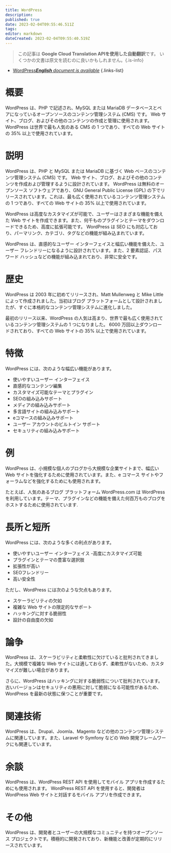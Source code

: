 ```yaml
---
title: WordPress
description: 
published: true
date: 2023-02-04T09:55:46.511Z
tags: 
editor: markdown
dateCreated: 2023-02-04T09:55:40.519Z
---
```


> この記事は **Google Cloud Translation APIを使用した自動翻訳**です。
いくつかの文書は原文を読むのに良いかもしれません。{.is-info}



- [WordPress***English** document is available*](/en/Knowledge-base/Dictionary/wordpress)
{.links-list}


# 概要
WordPress は、PHP で記述され、MySQL または MariaDB データベースとペアになっているオープンソースのコンテンツ管理システム (CMS) です。 Web サイト、ブログ、およびその他のコンテンツの作成と管理に使用されます。 WordPress は世界で最も人気のある CMS の 1 つであり、すべての Web サイトの 35% 以上で使用されています。

# 説明
WordPress は、PHP と MySQL または MariaDB に基づく Web ベースのコンテンツ管理システム (CMS) です。 Web サイト、ブログ、およびその他のコンテンツを作成および管理するように設計されています。 WordPress は無料のオープンソース ソフトウェアであり、GNU General Public License (GPL) の下でリリースされています。これは、最も広く使用されているコンテンツ管理システムの 1 つであり、すべての Web サイトの 35% 以上で使用されています。

WordPress は高度なカスタマイズが可能で、ユーザーはさまざまな機能を備えた Web サイトを作成できます。また、何千ものプラグインとテーマをダウンロードできるため、高度に拡張可能です。 WordPress は SEO にも対応しており、パーマリンク、カテゴリ、タグなどの機能が組み込まれています。

WordPress は、直感的なユーザー インターフェイスと幅広い機能を備えた、ユーザー フレンドリーになるように設計されています。また、2 要素認証、パスワード ハッシュなどの機能が組み込まれており、非常に安全です。

# 歴史
WordPress は 2003 年に初めてリリースされ、Matt Mullenweg と Mike Little によって作成されました。当初はブログ プラットフォームとして設計されましたが、すぐに本格的なコンテンツ管理システムに進化しました。

最初のリリース以来、WordPress の人気は高まり、世界で最も広く使用されているコンテンツ管理システムの 1 つになりました。 6000 万回以上ダウンロードされており、すべての Web サイトの 35% 以上で使用されています。

# 特徴
WordPress には、次のような幅広い機能があります。

- 使いやすいユーザー インターフェイス
- 直感的なコンテンツ編集
- カスタマイズ可能なテーマとプラグイン
- SEOの組み込みサポート
- メディアの組み込みサポート
- 多言語サイトの組み込みサポート
- eコマースの組み込みサポート
- ユーザー アカウントのビルトイン サポート
- セキュリティの組み込みサポート

# 例
WordPress は、小規模な個人のブログから大規模な企業サイトまで、幅広い Web サイトを強化するために使用されています。また、e コマース サイトやフォーラムなどを強化するためにも使用されます。

たとえば、人気のあるブログ プラットフォーム WordPress.com は WordPress を利用しています。テーマ、プラグインなどの機能を備えた何百万ものブログをホストするために使用されています.

# 長所と短所
WordPress には、次のような多くの利点があります。

- 使いやすいユーザー インターフェイス
-高度にカスタマイズ可能
- プラグインとテーマの豊富な選択肢
- 拡張性が高い
- SEOフレンドリー
- 高い安全性

ただし、WordPress には次のような欠点もあります。

- スケーラビリティの欠如
- 複雑な Web サイトの限定的なサポート
- ハッキングに対する脆弱性
- 設計の自由度の欠如

# 論争
WordPress は、スケーラビリティと柔軟性に欠けていると批判されてきました。大規模で複雑な Web サイトには適しておらず、柔軟性がないため、カスタマイズが難しい場合があります。

さらに、WordPress はハッキングに対する脆弱性について批判されています。古いバージョンはセキュリティの悪用に対して脆弱になる可能性があるため、WordPress を最新の状態に保つことが重要です。

# 関連技術
WordPress は、Drupal、Joomla、Magento などの他のコンテンツ管理システムに関連しています。また、Laravel や Symfony などの Web 開発フレームワークにも関連しています。

# 余談
WordPress は、WordPress REST API を使用してモバイル アプリを作成するためにも使用されます。 WordPress REST API を使用すると、開発者は WordPress Web サイトと対話するモバイル アプリを作成できます。

# その他
WordPress は、開発者とユーザーの大規模なコミュニティを持つオープンソース プロジェクトです。積極的に開発されており、新機能と改善が定期的にリリースされています。
